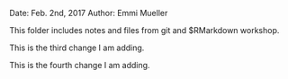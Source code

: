 Date: Feb. 2nd, 2017
Author: Emmi Mueller

This folder includes notes and files from git and $RMarkdown workshop.

This is the third change I am adding.

This is the fourth change I am adding.